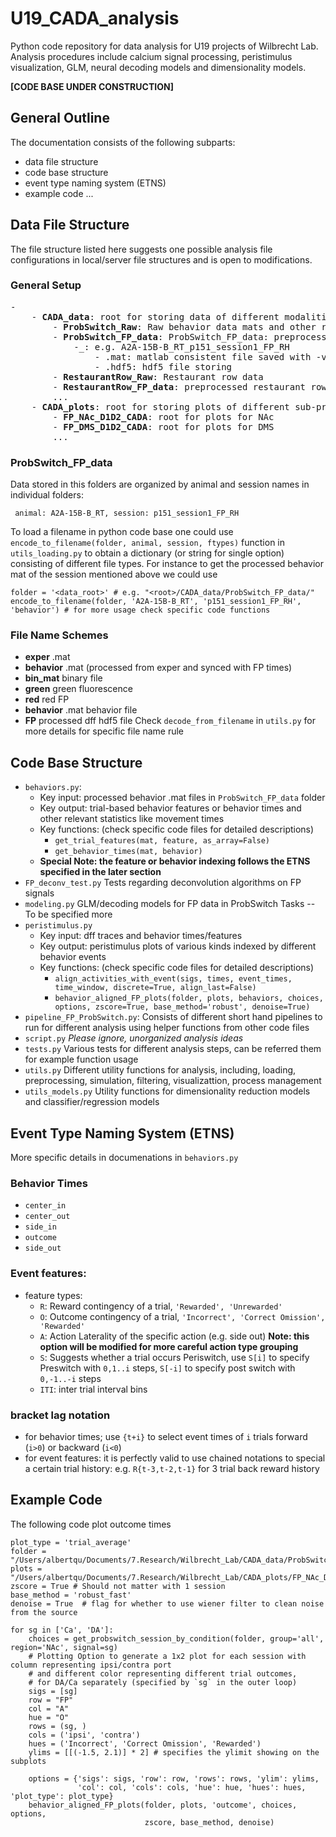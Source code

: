 # U19_CADA_analysis

Python code repository for data analysis for U19 projects of Wilbrecht Lab. Analysis procedures include calcium signal processing, peristimulus visualization, GLM, neural decoding models and dimensionality models. 

**[CODE BASE UNDER CONSTRUCTION]**

## General Outline
The documentation consists of the following subparts:
* data file structure
* code base structure
* event type naming system (ETNS)
* example code
...

## Data File Structure
The file structure listed here suggests one possible analysis file configurations in local/server file structures and is open to modifications.

### General Setup
<pre>
- <root>
    - <b>CADA_data</b>: root for storing data of different modalities
        - <b>ProbSwitch_Raw</b>: Raw behavior data mats and other recording sources including photometry and binaries 
        - <b>ProbSwitch_FP_data</b>: ProbSwitch_FP_data: preprocessed data with behavior and FP dff ready for further analysis
            -<animal>_<session>: e.g. A2A-15B-B_RT_p151_session1_FP_RH
                - .mat: matlab consistent file saved with -v7.3 flag for hdf5 consistency
                - .hdf5: hdf5 file storing  
        - <b>RestaurantRow_Raw</b>: Restaurant row data
        - <b>RestaurantRow_FP_data</b>: preprocessed restaurant row
        ...
    - <b>CADA_plots</b>: root for storing plots of different sub-projects
        - <b>FP_NAc_D1D2_CADA</b>: root for plots for NAc
        - <b>FP_DMS_D1D2_CADA</b>: root for plots for DMS
        ...
</pre>

### ProbSwitch_FP_data
Data stored in this folders are organized by animal  and session names in individual folders:
```
 animal: A2A-15B-B_RT, session: p151_session1_FP_RH 
```
To load a filename in python code base one could use 
`encode_to_filename(folder, animal, session, ftypes)` function in `utils_loading.py` to obtain a dictionary (or string for single option) consisting of different file types. For instance to get the processed behavior mat of the session mentioned above we could use
```
folder = '<data_root>' # e.g. "<root>/CADA_data/ProbSwitch_FP_data/"
encode_to_filename(folder, 'A2A-15B-B_RT', 'p151_session1_FP_RH', 'behavior') # for more usage check specific code functions
```

### File Name Schemes
* **exper** .mat
* **behavior** .mat (processed from exper and synced with FP times)
* **bin_mat** binary file
* **green** green fluorescence
* **red** red FP
* **behavior** .mat behavior file
* **FP** processed dff hdf5 file
Check `decode_from_filename` in `utils.py` for more details for specific file name rule

## Code Base Structure
* `behaviors.py`:
    * Key input: processed behavior .mat files in `ProbSwitch_FP_data` folder
    * Key output: trial-based behavior features or behavior times and other relevant statistics like movement times
    * Key functions: (check specific code files for detailed descriptions)
        * `get_trial_features(mat, feature, as_array=False)`
        * `get_behavior_times(mat, behavior)`
    * **Special Note: the feature or behavior indexing follows the ETNS specified in the later section**
* `FP_deconv_test.py`
Tests regarding deconvolution algorithms on FP signals
* `modeling.py`
GLM/decoding models for FP data in ProbSwitch Tasks -- To be specified more
* `peristimulus.py`
    * Key input: dff traces and behavior times/features
    * Key output: peristimulus plots of various kinds indexed by different behavior events
    * Key functions: (check specific code files for detailed descriptions)
        * `align_activities_with_event(sigs, times, event_times, time_window, discrete=True, align_last=False)`
        * `behavior_aligned_FP_plots(folder, plots, behaviors, choices, options, zscore=True, base_method='robust', denoise=True)`
* `pipeline_FP_ProbSwitch.py`:
Consists of different short hand pipelines to run for different analysis using helper functions from other code files
* `script.py` *Please ignore, unorganized analysis ideas*
* `tests.py`
Various tests for different analysis steps, can be referred them for example function usage
* `utils.py`
Different utility functions for analysis, including, loading, preprocessing, simulation, filtering, visualizattion, process management
* `utils_models.py`
Utility functions for dimensionality reduction models and classifier/regression models


## Event Type Naming System (ETNS)
More specific details in documenations in `behaviors.py`
### Behavior Times
* `center_in`
* `center_out`
* `side_in`
* `outcome`
* `side_out`

### Event features:
* feature types:
    * `R`: Reward contingency of a trial, `'Rewarded', 'Unrewarded'`
    * `O`: Outcome contingency of a trial, `'Incorrect', 'Correct Omission', 'Rewarded'`
    * `A`: Action Laterality of the specific action (e.g. side out) **Note: this option will be modified for more careful action type grouping**
    * `S`: Suggests whether a trial occurs Periswitch, use `S[i]` to specify Preswitch with `0,1..i` steps, `S[-i]` to specify post switch with `0,-1..-i` steps 
    * `ITI`: inter trial interval bins

### bracket lag notation
* for behavior times; use `{t+i}` to select event times of `i` trials forward (`i>0`) or backward (`i<0`)
* for event features: it is perfectly valid to use chained notations to special a certain trial history: e.g. `R{t-3,t-2,t-1}` for 3 trial back reward history

## Example Code
The following code plot outcome times 
```python=
plot_type = 'trial_average'
folder = "/Users/albertqu/Documents/7.Research/Wilbrecht_Lab/CADA_data/ProbSwitch_FP_data"
plots = "/Users/albertqu/Documents/7.Research/Wilbrecht_Lab/CADA_plots/FP_NAc_D1D2_CADA"
zscore = True # Should not matter with 1 session
base_method = 'robust_fast'
denoise = True  # flag for whether to use wiener filter to clean noise from the source

for sg in ['Ca', 'DA']:
    choices = get_probswitch_session_by_condition(folder, group='all', region='NAc', signal=sg)
    # Plotting Option to generate a 1x2 plot for each session with column representing ipsi/contra port
    # and different color representing different trial outcomes, 
    # for DA/Ca separately (specified by `sg` in the outer loop)
    sigs = [sg]
    row = "FP"
    col = "A"
    hue = "O"
    rows = (sg, )
    cols = ('ipsi', 'contra')
    hues = ('Incorrect', 'Correct Omission', 'Rewarded')
    ylims = [[(-1.5, 2.1)] * 2] # specifies the ylimit showing on the subplots

    options = {'sigs': sigs, 'row': row, 'rows': rows, 'ylim': ylims,
               'col': col, 'cols': cols, 'hue': hue, 'hues': hues, 'plot_type': plot_type}
    behavior_aligned_FP_plots(folder, plots, 'outcome', choices, options,
                              zscore, base_method, denoise)
```


